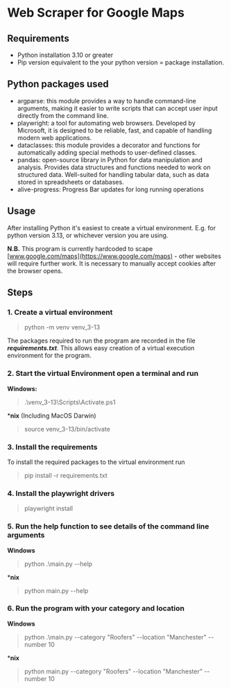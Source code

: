 # Web Scraper for Google Maps

## Requirements
* Python installation 3.10 or greater
* Pip version equivalent to the your python version = package installation.

## Python packages used
* argparse: this module provides a way to handle command-line arguments, making it easier to write scripts that can accept user input directly from the command line. 
* playwright: a tool for automating web browsers. Developed by Microsoft, it is designed to be reliable, fast, and capable of handling modern web applications.
* dataclasses: this module provides a decorator and functions for automatically adding special methods to user-defined classes. 
* pandas: open-source library in Python for data manipulation and analysis. Provides data structures and functions needed to work on structured data. Well-suited for handling tabular data, such as data stored in spreadsheets or databases.
* alive-progress: Progress Bar updates for long running operations

## Usage 
After installing Python it's easiest to create a virtual environment. E.g. for python version 3.13, or whichever version you are using.

**N.B.** This program is currently hardcoded to scape  [www.google.com/maps](https://www.google.com/maps) - other websites will require further work. It is necessary to manually accept cookies after the browser opens. 

## Steps ##

### 1. Create a virtual environment

> python -m venv venv_3-13

The packages required to run the program are recorded in the file **_requirements.txt_**. This allows easy creation of a virtual execution environment for the program.

### 2. Start the virtual Environment open a terminal and run

**Windows:**
> .\venv_3-13\Scripts\Activate.ps1

***nix** (Including MacOS Darwin) 
> source venv_3-13/bin/activate

### 3. Install the requirements

To install the required packages to the virtual environment run
> pip install -r requirements.txt

### 4. Install the playwright drivers

> playwright install

### 5. Run the help function to see details of the command line arguments

**Windows**
>  python .\main.py --help

***nix**
> python main.py --help

### 6. Run the program with your category and location

**Windows**
>  python .\main.py --category "Roofers" --location "Manchester" --number 10

***nix**
> python main.py --category "Roofers" --location "Manchester" --number 10
